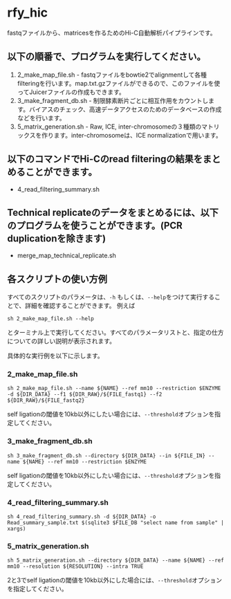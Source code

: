 # rfy_hic
fastqファイルから、matricesを作るためのHi-C自動解析パイプラインです。

## 以下の順番で、プログラムを実行してください。
1. 2_make_map_file.sh - fastqファイルをbowtie2でalignmentして各種filteringを行います。map.txt.gzファイルができるので、このファイルを使ってJuicerファイルの作成もできます。
2. 3_make_fragment_db.sh - 制限酵素断片ごとに相互作用をカウントします。バイアスのチェック、高速データアクセスのためのデータベースの作成などを行います。
3. 5_matrix_generation.sh - Raw, ICE, inter-chromosomeの３種類のマトリックスを作ります。inter-chromosomeは、ICE normalizationで用います。

## 以下のコマンドでHi-Cのread filteringの結果をまとめることができます。
- 4_read_filtering_summary.sh

## Technical replicateのデータをまとめるには、以下のプログラムを使うことができます。(PCR duplicationを除きます)
- merge_map_technical_replicate.sh


## 各スクリプトの使い方例
すべてのスクリプトのパラメータは、`-h` もしくは、`--help`をつけて実行することで、詳細を確認することができます。
例えば
```
sh 2_make_map_file.sh --help
```
とターミナル上で実行してください。すべてのパラメータリストと、指定の仕方についての詳しい説明が表示されます。


具体的な実行例を以下に示します。
### 2_make_map_file.sh
```
sh 2_make_map_file.sh --name ${NAME} --ref mm10 --restriction $ENZYME -d ${DIR_DATA} --f1 ${DIR_RAW}/${FILE_fastq1} --f2 ${DIR_RAW}/${FILE_fastq2}
```
self ligationの閾値を10kb以外にしたい場合には、`--threshold`オプションを指定してください。

### 3_make_fragment_db.sh
```
sh 3_make_fragment_db.sh --directory ${DIR_DATA} --in ${FILE_IN} --name ${NAME} --ref mm10 --restriction $ENZYME
```
self ligationの閾値を10kb以外にしたい場合には、`--threshold`オプションを指定してください。

### 4_read_filtering_summary.sh
```
sh 4_read_filtering_summary.sh -d ${DIR_DATA} -o Read_summary_sample.txt $(sqlite3 $FILE_DB "select name from sample" | xargs)
```

### 5_matrix_generation.sh
```
sh 5_matrix_generation.sh --directory ${DIR_DATA} --name ${NAME} --ref mm10 --resolution ${RESOLUTION} --intra TRUE
```
2と3でself ligationの閾値を10kb以外にした場合には、`--threshold`オプションを指定してください。



